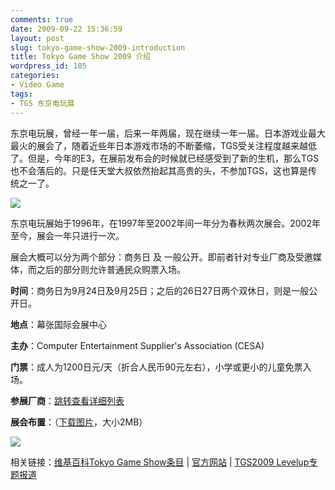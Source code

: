 ```yaml
---
comments: true
date: 2009-09-22 15:36:59
layout: post
slug: tokyo-game-show-2009-introduction
title: Tokyo Game Show 2009 介绍
wordpress_id: 105
categories:
- Video Game
tags:
- TGS 东京电玩展
---
```


东京电玩展，曾经一年一届，后来一年两届，现在继续一年一届。日本游戏业最大最火的展会了，随着近些年日本游戏市场的不断萎缩，TGS受关注程度越来越低了。但是，今年的E3，在展前发布会的时候就已经感受到了新的生机，那么TGS也不会落后的。只是任天堂大叔依然抬起其高贵的头，不参加TGS，这也算是传统之一了。




[![](/upload/tokyo-game-show-2009.jpg)](/upload/tokyo-game-show-2009.jpg)




东京电玩展始于1996年，在1997年至2002年间一年分为春秋两次展会。2002年至今，展会一年只进行一次。




展会大概可以分为两个部分：商务日 及 一般公开。即前者针对专业厂商及受邀媒体，而之后的部分则允许普通民众购票入场。




**时间**：商务日为9月24日及9月25日；之后的26日27日两个双休日，则是一般公开日。




**地点**：幕张国际会展中心




**主办**：Computer Entertainment Supplier's Association (CESA)




**门票**：成人为1200日元/天（折合人民币90元左右），小学或更小的儿童免票入场。




**参展厂商**：[跳转查看详细列表](http://expo.nikkeibp.co.jp/tgs/2009/zh/visitor/list.html)




**展会布置**：（[下载图片](/upload/tokyo-game-show-2009-map-big.png)，大小2MB）  

[![](/upload/tokyo-game-show-2009-map-samll.png)](/upload/tokyo-game-show-2009-map-big.png)




相关链接：[维基百科Tokyo Game Show条目](http://en.wikipedia.org/wiki/Tokyo_Game_Show) | [官方网站](http://expo.nikkeibp.co.jp/tgs/2009/) | [TGS2009 Levelup专题报道](http://g.levelup.cn/tgs2009/)



